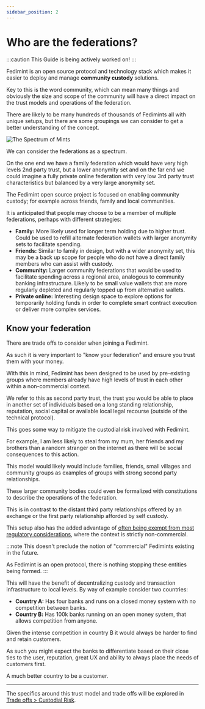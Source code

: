 ```yaml
---
sidebar_position: 2
---
```

# Who are the federations?

:::caution
This Guide is being actively worked on!
:::

Fedimint is an open source protocol and technology stack which makes it easier to deploy and manage **community custody** solutions. 

Key to this is the word community, which can mean many things and obviously the size and scope of the community will have a direct impact on the trust models and operations of the federation. 

There are likely to be many hundreds of thousands of Fedimints all with unique setups, but there are some groupings we can consider to get a better understanding of the concept. 

![The Spectrum of Mints](/img/raw-figures/fm-community-scope.excalidraw.png)

We can consider the federations as a spectrum. 

On the one end we have a family federation which would have very high levels 2nd party trust, but a lower anonymity set and on the far end we could imagine a fully private online federation with very low 3rd party trust characteristics but balanced by a very large anonymity set. 

The Fedimint open source project is focused on enabling community custody; for example across friends, family and local communities. 

It is anticipated that people may choose to be a member of multiple federations, perhaps with different strategies:

- **Family:** More likely used for longer term holding due to higher trust. Could be used to refill alternate federation wallets with larger anonymity sets to facilitate spending. 
- **Friends:** Similar to family in design, but with a wider anonymity set, this may be a back up scope for people who do not have a direct family members who can assist with custody.  
- **Community:** Larger community federations that would be used to facilitate spending across a regional area, analogous to community banking infrastructure. Likely to be small value wallets that are more regularly depleted and regularly topped up from alternative wallets. 
- **Private online:** Interesting design space to explore options for temporarily holding funds in order to complete smart contract execution or deliver more complex services. 

## Know your federation

There are trade offs to consider when joining a Fedimint.  

As such it is very important to "know your federation" and ensure you trust them with your money.

With this in mind, Fedimint has been designed to be used by pre-existing groups where members already have high levels of trust in each other within a non-commercial context. 

We refer to this as second party trust, the trust you would be able to place in another set of individuals based on a long standing relationship, reputation, social capital or available local legal recourse (outside of the technical protocol).

This goes some way to mitigate the custodial risk involved with Fedimint. 

For example, I am less likely to steal from my mum, her friends and my brothers than a random stranger on the internet as there will be social consequences to this action. 

This model would likely would include families, friends, small villages and community groups as examples of groups with strong second party relationships.

These larger community bodies could even be formalized with constitutions to describe the operations of the federation. 

This is in contrast to the distant third party relationships offered by an exchange or the first party relationship afforded by self custody.  

This setup also has the added advantage of [often being exempt from most regulatory considerations](../FAQs/RegulatoryQuestions), where the context is strictly non-commercial. 

:::note
This doesn't preclude the notion of "commercial" Fedimints existing in the future. 

As Fedimint is an open protocol, there is nothing stopping these entities being formed. 
:::

This will have the benefit of decentralizing custody and transaction infrastructure to local levels.  By way of example consider two countries:

* **Country A:** Has four banks and runs on a closed money system with no competition between banks. 
* **Country ₿:** Has 100k banks running on an open money system, that allows competition from anyone. 

Given the intense competition in country ₿ it would always be harder to find and retain customers.  

As such you might expect the banks to differentiate based on their close ties to the user, reputation, great UX and ability to always place the needs of customers first. 

A much better country to be a customer.

---

The specifics around this trust model and trade offs will be explored in [Trade offs > Custodial Risk](../TradeOffs/NotYourKeys).